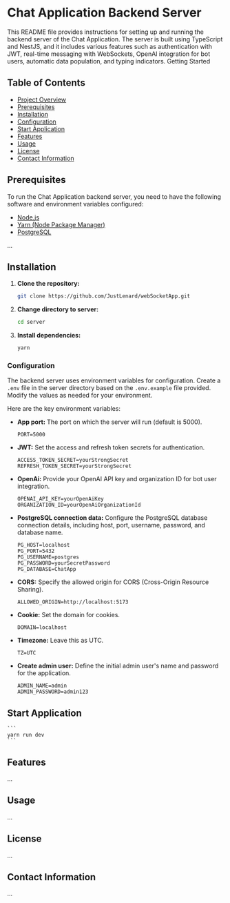 # Chat Application Backend Server

This README file provides instructions for setting up and running the backend server of the Chat Application. The server
is built using TypeScript and NestJS, and it includes various features such as authentication with JWT, real-time
messaging with WebSockets, OpenAI integration for bot users, automatic data population, and typing indicators. Getting
Started

## Table of Contents

-   [Project Overview](#project-overview)
-   [Prerequisites](#prerequisites)
-   [Installation](#installation)
-   [Configuration](#configuration)
-   [Start Application](#start)
-   [Features](#features)
-   [Usage](#usage)
-   [License](#license)
-   [Contact Information](#contact-information)

## Prerequisites

To run the Chat Application backend server, you need to have the following software and environment variables
configured:

-   [Node.js](link)
-   [Yarn (Node Package Manager)](link)
-   [PostgreSQL](link)

...

## Installation

1. **Clone the repository:**

    ```bash
    git clone https://github.com/JustLenard/webSocketApp.git
    ```

2. **Change directory to server:**

    ```bash
    cd server
    ```

3. **Install dependencies:**

    ```bash
    yarn
    ```

### Configuration

The backend server uses environment variables for configuration. Create a `.env` file in the server directory based on
the `.env.example` file provided. Modify the values as needed for your environment.

Here are the key environment variables:

-   **App port:** The port on which the server will run (default is 5000).

    ```
    PORT=5000
    ```

-   **JWT:** Set the access and refresh token secrets for authentication.

    ```
    ACCESS_TOKEN_SECRET=yourStrongSecret
    REFRESH_TOKEN_SECRET=yourStrongSecret
    ```

-   **OpenAi:** Provide your OpenAI API key and organization ID for bot user integration.

    ```
    OPENAI_API_KEY=yourOpenAiKey
    ORGANIZATION_ID=yourOpenAiOrganizationId
    ```

-   **PostgreSQL connection data:** Configure the PostgreSQL database connection details, including host, port,
    username, password, and database name.

    ```
    PG_HOST=localhost
    PG_PORT=5432
    PG_USERNAME=postgres
    PG_PASSWORD=yourSecretPassword
    PG_DATABASE=ChatApp
    ```

-   **CORS:** Specify the allowed origin for CORS (Cross-Origin Resource Sharing).

    ```
    ALLOWED_ORIGIN=http://localhost:5173
    ```

-   **Cookie:** Set the domain for cookies.

    ```
    DOMAIN=localhost
    ```

-   **Timezone:** Leave this as UTC.

    ```
    TZ=UTC
    ```

-   **Create admin user:** Define the initial admin user's name and password for the application.
    ```
    ADMIN_NAME=admin
    ADMIN_PASSWORD=admin123
    ```

## Start Application

    ```
    yarn run dev
    ```

## Features

...

## Usage

...

## License

...

## Contact Information

...

```

```

```

```
